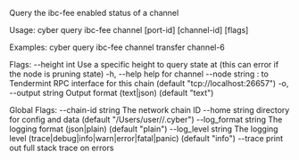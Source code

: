Query the ibc-fee enabled status of a channel

Usage:
  cyber query ibc-fee channel [port-id] [channel-id] [flags]

Examples:
cyber query ibc-fee channel transfer channel-6

Flags:
      --height int      Use a specific height to query state at (this can error if the node is pruning state)
  -h, --help            help for channel
      --node string     <host>:<port> to Tendermint RPC interface for this chain (default "tcp://localhost:26657")
  -o, --output string   Output format (text|json) (default "text")

Global Flags:
      --chain-id string     The network chain ID
      --home string         directory for config and data (default "/Users/user//.cyber")
      --log_format string   The logging format (json|plain) (default "plain")
      --log_level string    The logging level (trace|debug|info|warn|error|fatal|panic) (default "info")
      --trace               print out full stack trace on errors
